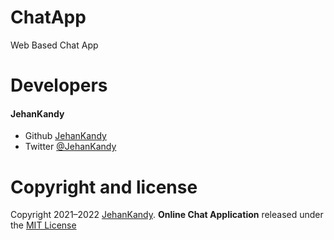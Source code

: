 # ChatApp
 Web Based Chat App


# Developers
  <h4>JehanKandy</h4>

  - Github [JehanKandy](https://github.com/JehanKandy)
  - Twitter [@JehanKandy](https://twitter.com/jehankandy)
  
# Copyright and license

Copyright 2021–2022 [JehanKandy](https://github.com/JehanKandy). <b>Online Chat Application</b> released under the [MIT License](https://github.com/JehanKandy/ChatApp/blob/main/LICENSEs)